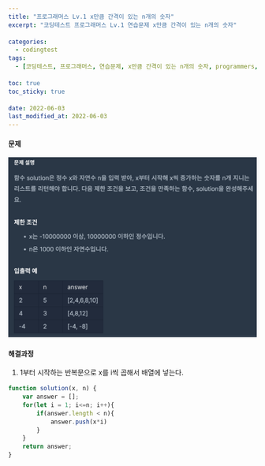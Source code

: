 ```yaml
---
title: "프로그래머스 Lv.1 x만큼 간격이 있는 n개의 숫자"
excerpt: "코딩테스트 프로그래머스 Lv.1 연습문제 x만큼 간격이 있는 n개의 숫자"

categories:
  - codingtest
tags:
  - [코딩테스트, 프로그래머스, 연습문제, x만큼 간격이 있는 n개의 숫자, programmers, codingtest, 코딩테스트 연습]

toc: true
toc_sticky: true
 
date: 2022-06-03
last_modified_at: 2022-06-03
---
```


#### 문제
![12](/assets/images/12.png)

#### 해결과정
1. 1부터 시작하는 반복문으로 x를 i씩 곱해서 배열에 넣는다.

```javascript
function solution(x, n) {
    var answer = [];
    for(let i = 1; i<=n; i++){
        if(answer.length < n){
            answer.push(x*i)
        }
    }
    return answer;
}
```
